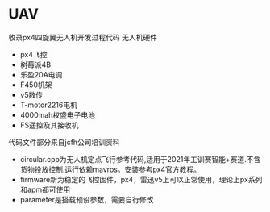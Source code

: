 # UAV

收录px4四旋翼无人机开发过程代码
无人机硬件
+ px4飞控
+ 树莓派4B
+ 乐盈20A电调
+ F450机架
+ v5数传
+ T-motor2216电机
+ 4000mah权盛电子电池
+ FS遥控及其接收机

代码文件部分来自jcfh公司培训资料
+ circular.cpp为无人机定点飞行参考代码,适用于2021年工训赛智能+赛道.不含货物投放控制.运行依赖mavros。安装参考px4官方教程。
+ firmware新为稳定的飞控固件，px4，雷迅v5上可以正常使用，理论上px系列和apm都可使用
+ parameter是搭载预设参数，需要自行修改
